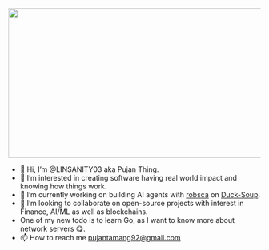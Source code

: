 <div align="center">
  <img src="https://i.imgur.com/GN7rRxC.gif" width="600" height="300"/>
</div>

- 👋 Hi, I’m @LINSANITY03 aka Pujan Thing.
- 👀 I’m interested in creating software having real world impact and knowing how things work.
- 🌱 I’m currently working on building AI agents with [robsca](https://github.com/robsca) on [Duck-Soup](https://github.com/duck-soup).
- 💞️ I’m looking to collaborate on open-source projects with interest in Finance, AI/ML as well as blockchains.
- One of my new todo is to learn Go, as I want to know more about network servers 😋.
- 📫 How to reach me pujantamang92@gmail.com

<!---
LINSANITY03/LINSANITY03 is a ✨ special ✨ repository because its `README.md` (this file) appears on your GitHub profile.
You can click the Preview link to take a look at your changes.
--->
